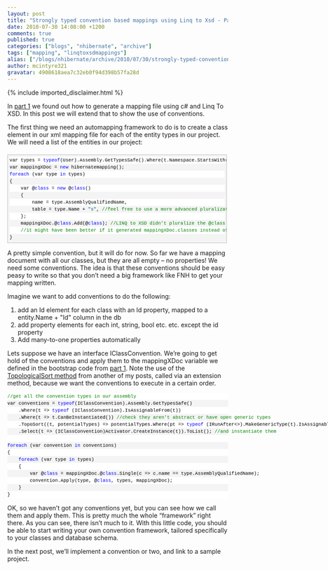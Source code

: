```yaml
---
layout: post
title: "Strongly typed convention based mappings using Linq to Xsd - Part 2"
date: 2010-07-30 14:08:00 +1200
comments: true
published: true
categories: ["blogs", "nhibernate", "archive"]
tags: ["mapping", "linqtoxsdmappings"]
alias: ["/blogs/nhibernate/archive/2010/07/30/strongly-typed-convention-based-mappings-using-linq-to-xsd-part-2.aspx"]
author: mcintyre321
gravatar: 4908618aea7c32eb0f94d398b57fa28d
---
```

{% include imported_disclaimer.html %}
<p>In <a target="_blank" href="http://www.adverseconditionals.com/2010/07/fluent-xml-free-convention-based.html">part 1</a> we found out how to generate a mapping file using c# and Linq To XSD. In this post we will extend that to show the use of conventions.</p>
<p>The first thing we need an automapping framework to do is to create a class element in our xml mapping file for each of the entity types in our project. We will need a list of the entities in our project:</p>
<div id="codeSnippetWrapper" style="text-align: left; line-height: 12pt; background-color: #f4f4f4; margin: 20px 0px 10px; width: 97.5%; font-family: 'Courier New', courier, monospace; direction: ltr; max-height: 200px; font-size: 8pt; overflow: auto; cursor: text; border: silver 1px solid; padding: 4px;">
<div id="codeSnippet" style="text-align: left; line-height: 12pt; background-color: #f4f4f4; width: 100%; font-family: 'Courier New', courier, monospace; direction: ltr; color: black; font-size: 8pt; overflow: visible; border-style: none; padding: 0px;">
<pre style="text-align: left; line-height: 12pt; background-color: white; margin: 0em; width: 100%; font-family: 'Courier New', courier, monospace; direction: ltr; color: black; font-size: 8pt; overflow: visible; border-style: none; padding: 0px;">var types = <span style="color: #0000ff">typeof</span>(User).Assembly.GetTypesSafe().Where(t.Namespace.StartsWith(<span style="color: #006080">"Servit.Domain.Entities"</span>)).ToList();</pre>
<!--CRLF-->
<pre style="text-align: left; line-height: 12pt; background-color: #f4f4f4; margin: 0em; width: 100%; font-family: 'Courier New', courier, monospace; direction: ltr; color: black; font-size: 8pt; overflow: visible; border-style: none; padding: 0px;">var mappingXDoc = <span style="color: #0000ff">new</span> hibernatemapping();</pre>
<!--CRLF-->
<pre style="text-align: left; line-height: 12pt; background-color: white; margin: 0em; width: 100%; font-family: 'Courier New', courier, monospace; direction: ltr; color: black; font-size: 8pt; overflow: visible; border-style: none; padding: 0px;"><span style="color: #0000ff">foreach</span> (var type <span style="color: #0000ff">in</span> types)</pre>
<!--CRLF-->
<pre style="text-align: left; line-height: 12pt; background-color: #f4f4f4; margin: 0em; width: 100%; font-family: 'Courier New', courier, monospace; direction: ltr; color: black; font-size: 8pt; overflow: visible; border-style: none; padding: 0px;">{</pre>
<!--CRLF-->
<pre style="text-align: left; line-height: 12pt; background-color: white; margin: 0em; width: 100%; font-family: 'Courier New', courier, monospace; direction: ltr; color: black; font-size: 8pt; overflow: visible; border-style: none; padding: 0px;">    var @<span style="color: #0000ff">class</span> = <span style="color: #0000ff">new</span> @<span style="color: #0000ff">class</span>()</pre>
<!--CRLF-->
<pre style="text-align: left; line-height: 12pt; background-color: #f4f4f4; margin: 0em; width: 100%; font-family: 'Courier New', courier, monospace; direction: ltr; color: black; font-size: 8pt; overflow: visible; border-style: none; padding: 0px;">    {</pre>
<!--CRLF-->
<pre style="text-align: left; line-height: 12pt; background-color: white; margin: 0em; width: 100%; font-family: 'Courier New', courier, monospace; direction: ltr; color: black; font-size: 8pt; overflow: visible; border-style: none; padding: 0px;">        name = type.AssemblyQualifiedName,</pre>
<!--CRLF-->
<pre style="text-align: left; line-height: 12pt; background-color: #f4f4f4; margin: 0em; width: 100%; font-family: 'Courier New', courier, monospace; direction: ltr; color: black; font-size: 8pt; overflow: visible; border-style: none; padding: 0px;">        table = type.Name + <span style="color: #006080">"s"</span>, <span style="color: #008000">//feel free to use a more advanced pluralization method (<a href="http://bit.ly/b98JK6" title="http://bit.ly/b98JK6">http://bit.ly/b98JK6</a>) &ndash; adding an s works for me! </span></pre>
<!--CRLF-->
<pre style="text-align: left; line-height: 12pt; background-color: white; margin: 0em; width: 100%; font-family: 'Courier New', courier, monospace; direction: ltr; color: black; font-size: 8pt; overflow: visible; border-style: none; padding: 0px;">    };</pre>
<!--CRLF-->
<pre style="text-align: left; line-height: 12pt; background-color: #f4f4f4; margin: 0em; width: 100%; font-family: 'Courier New', courier, monospace; direction: ltr; color: black; font-size: 8pt; overflow: visible; border-style: none; padding: 0px;">    mappingXDoc.@<span style="color: #0000ff">class</span>.Add(@<span style="color: #0000ff">class</span>); <span style="color: #008000">//LINQ to XSD didn't pluralize the @class collection, </span></pre>
<!--CRLF-->
<pre style="text-align: left; line-height: 12pt; background-color: white; margin: 0em; width: 100%; font-family: 'Courier New', courier, monospace; direction: ltr; color: black; font-size: 8pt; overflow: visible; border-style: none; padding: 0px;">    <span style="color: #008000">//it might have been better if it generated mappingXDoc.classes instead of mappingXDoc.@class...</span></pre>
<!--CRLF-->
<pre style="text-align: left; line-height: 12pt; background-color: #f4f4f4; margin: 0em; width: 100%; font-family: 'Courier New', courier, monospace; direction: ltr; color: black; font-size: 8pt; overflow: visible; border-style: none; padding: 0px;">}</pre>
<!--CRLF--></div>
</div>
<p>A pretty simple convention, but it will do for now. So far we have a mapping document with all our classes, but they are all empty &ndash; no properties! We need some conventions. The idea is that these conventions should be easy peasy to write so that you don&rsquo;t need a big framework like FNH to get your mapping written.</p>
<p>Imagine we want to add conventions to do the following:</p>
<ol>
<li>add an Id element for each class with an Id property, mapped to a entity.Name + "Id" column in the db </li>
<li>add property elements for each int, string, bool etc. etc. except the id property </li>
<li>Add many-to-one properties automatically </li>
</ol>
<p>Lets suppose we have an interface IClassConvention. We&rsquo;re going to get hold of the conventions and apply them to the mappingXDoc variable we defined in the bootstrap code from <a target="_blank" href="http://www.adverseconditionals.com/2010/07/fluent-xml-free-convention-based.html">part 1</a>. Note the use of the <a target="_blank" href="http://www.adverseconditionals.com/2010/07/using-topological-sort-to-order-rules.html">TopologicalSort method</a> from another of my posts, called via an extension method, because we want the conventions to execute in a certain order.</p>
<div id="codeSnippetWrapper">
<div id="codeSnippet" style="text-align: left; line-height: 12pt; background-color: #f4f4f4; width: 100%; font-family: 'Courier New', courier, monospace; direction: ltr; color: black; font-size: 8pt; overflow: visible; border-style: none; padding: 0px;">
<pre style="text-align: left; line-height: 12pt; background-color: white; margin: 0em; width: 100%; font-family: 'Courier New', courier, monospace; direction: ltr; color: black; font-size: 8pt; overflow: visible; border-style: none; padding: 0px;"><span style="color: #008000">//get all the convention types in our assembly</span></pre>
<!--CRLF-->
<pre style="text-align: left; line-height: 12pt; background-color: #f4f4f4; margin: 0em; width: 100%; font-family: 'Courier New', courier, monospace; direction: ltr; color: black; font-size: 8pt; overflow: visible; border-style: none; padding: 0px;">var conventions = <span style="color: #0000ff">typeof</span>(IClassConvention).Assembly.GetTypesSafe()</pre>
<!--CRLF-->
<pre style="text-align: left; line-height: 12pt; background-color: white; margin: 0em; width: 100%; font-family: 'Courier New', courier, monospace; direction: ltr; color: black; font-size: 8pt; overflow: visible; border-style: none; padding: 0px;">    .Where(t =&gt; <span style="color: #0000ff">typeof</span> (IClassConvention).IsAssignableFrom(t))</pre>
<!--CRLF-->
<pre style="text-align: left; line-height: 12pt; background-color: #f4f4f4; margin: 0em; width: 100%; font-family: 'Courier New', courier, monospace; direction: ltr; color: black; font-size: 8pt; overflow: visible; border-style: none; padding: 0px;">    .Where(t =&gt; t.CanBeInstantiated()) <span style="color: #008000">//check they aren't abstract or have open generic types</span></pre>
<!--CRLF-->
<pre style="text-align: left; line-height: 12pt; background-color: white; margin: 0em; width: 100%; font-family: 'Courier New', courier, monospace; direction: ltr; color: black; font-size: 8pt; overflow: visible; border-style: none; padding: 0px;">    .TopoSort((t, potentialTypes) =&gt; potentialTypes.Where(pt =&gt; <span style="color: #0000ff">typeof</span> (IRunAfter&lt;&gt;).MakeGenericType(t).IsAssignableFrom(pt)))</pre>
<!--CRLF-->
<pre style="text-align: left; line-height: 12pt; background-color: #f4f4f4; margin: 0em; width: 100%; font-family: 'Courier New', courier, monospace; direction: ltr; color: black; font-size: 8pt; overflow: visible; border-style: none; padding: 0px;">    .Select(t =&gt; (IClassConvention)Activator.CreateInstance(t)).ToList(); <span style="color: #008000">//and instantiate them</span></pre>
<!--CRLF-->
<pre style="text-align: left; line-height: 12pt; background-color: white; margin: 0em; width: 100%; font-family: 'Courier New', courier, monospace; direction: ltr; color: black; font-size: 8pt; overflow: visible; border-style: none; padding: 0px;">&nbsp;</pre>
<!--CRLF-->
<pre style="text-align: left; line-height: 12pt; background-color: #f4f4f4; margin: 0em; width: 100%; font-family: 'Courier New', courier, monospace; direction: ltr; color: black; font-size: 8pt; overflow: visible; border-style: none; padding: 0px;"><span style="color: #0000ff">foreach</span> (var convention <span style="color: #0000ff">in</span> conventions)</pre>
<!--CRLF-->
<pre style="text-align: left; line-height: 12pt; background-color: white; margin: 0em; width: 100%; font-family: 'Courier New', courier, monospace; direction: ltr; color: black; font-size: 8pt; overflow: visible; border-style: none; padding: 0px;">{</pre>
<!--CRLF-->
<pre style="text-align: left; line-height: 12pt; background-color: #f4f4f4; margin: 0em; width: 100%; font-family: 'Courier New', courier, monospace; direction: ltr; color: black; font-size: 8pt; overflow: visible; border-style: none; padding: 0px;">    <span style="color: #0000ff">foreach</span> (var type <span style="color: #0000ff">in</span> types)</pre>
<!--CRLF-->
<pre style="text-align: left; line-height: 12pt; background-color: white; margin: 0em; width: 100%; font-family: 'Courier New', courier, monospace; direction: ltr; color: black; font-size: 8pt; overflow: visible; border-style: none; padding: 0px;">    {</pre>
<!--CRLF-->
<pre style="text-align: left; line-height: 12pt; background-color: #f4f4f4; margin: 0em; width: 100%; font-family: 'Courier New', courier, monospace; direction: ltr; color: black; font-size: 8pt; overflow: visible; border-style: none; padding: 0px;">        var @<span style="color: #0000ff">class</span> = mappingXDoc.@<span style="color: #0000ff">class</span>.Single(c =&gt; c.name == type.AssemblyQualifiedName);</pre>
<!--CRLF-->
<pre style="text-align: left; line-height: 12pt; background-color: white; margin: 0em; width: 100%; font-family: 'Courier New', courier, monospace; direction: ltr; color: black; font-size: 8pt; overflow: visible; border-style: none; padding: 0px;">        convention.Apply(type, @<span style="color: #0000ff">class</span>, types, mappingXDoc);</pre>
<!--CRLF-->
<pre style="text-align: left; line-height: 12pt; background-color: #f4f4f4; margin: 0em; width: 100%; font-family: 'Courier New', courier, monospace; direction: ltr; color: black; font-size: 8pt; overflow: visible; border-style: none; padding: 0px;">    }</pre>
<!--CRLF-->
<pre style="text-align: left; line-height: 12pt; background-color: white; margin: 0em; width: 100%; font-family: 'Courier New', courier, monospace; direction: ltr; color: black; font-size: 8pt; overflow: visible; border-style: none; padding: 0px;">}</pre>
<!--CRLF--></div>
</div>
<p>OK, so we haven&rsquo;t got any conventions yet, but you can see how we call them and apply them. This is pretty much the whole &ldquo;framework&rdquo; right there. As you can see, there isn&rsquo;t much to it. With this little code, you should be able to start writing your own convention framework, tailored specifically to your classes and database schema.&nbsp;</p>
<p>In the next post, we&rsquo;ll implement a convention or two, and link to a sample project.</p>

